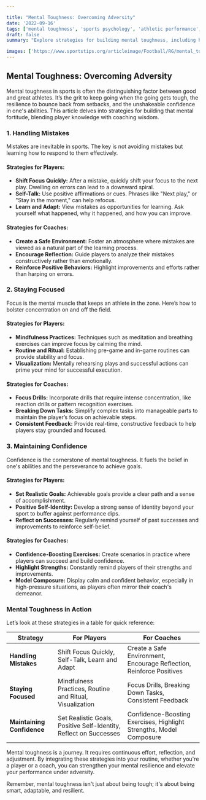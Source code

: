 ```yaml
---

title: "Mental Toughness: Overcoming Adversity"
date: '2022-09-16'
tags: ['mental toughness', 'sports psychology', 'athletic performance', 'coaching', 'focus', 'confidence', 'resilience', 'mindset', 'player development']
draft: false
summary: "Explore strategies for building mental toughness, including handling mistakes, staying focused, and maintaining confidence."

images: ['https://www.sportstips.org/articleimage/Football/RG/mental_toughness_overcoming_adversity.webp']
---
```


## Mental Toughness: Overcoming Adversity

Mental toughness in sports is often the distinguishing factor between good and great athletes. It’s the grit to keep going when the going gets tough, the resilience to bounce back from setbacks, and the unshakeable confidence in one's abilities. This article delves into strategies for building that mental fortitude, blending player knowledge with coaching wisdom.

### 1. Handling Mistakes

Mistakes are inevitable in sports. The key is not avoiding mistakes but learning how to respond to them effectively.

#### Strategies for Players:

- **Shift Focus Quickly:** After a mistake, quickly shift your focus to the next play. Dwelling on errors can lead to a downward spiral.
- **Self-Talk:** Use positive affirmations or cues. Phrases like "Next play," or "Stay in the moment," can help refocus.
- **Learn and Adapt:** View mistakes as opportunities for learning. Ask yourself what happened, why it happened, and how you can improve.

#### Strategies for Coaches:

- **Create a Safe Environment:** Foster an atmosphere where mistakes are viewed as a natural part of the learning process.
- **Encourage Reflection:** Guide players to analyze their mistakes constructively rather than emotionally.
- **Reinforce Positive Behaviors:** Highlight improvements and efforts rather than harping on errors.

### 2. Staying Focused

Focus is the mental muscle that keeps an athlete in the zone. Here’s how to bolster concentration on and off the field.

#### Strategies for Players:

- **Mindfulness Practices:** Techniques such as meditation and breathing exercises can improve focus by calming the mind.
- **Routine and Ritual:** Establishing pre-game and in-game routines can provide stability and focus.
- **Visualization:** Mentally rehearsing plays and successful actions can prime your mind for successful execution.

#### Strategies for Coaches:

- **Focus Drills:** Incorporate drills that require intense concentration, like reaction drills or pattern recognition exercises.
- **Breaking Down Tasks:** Simplify complex tasks into manageable parts to maintain the player’s focus on achievable steps.
- **Consistent Feedback:** Provide real-time, constructive feedback to help players stay grounded and focused.

### 3. Maintaining Confidence

Confidence is the cornerstone of mental toughness. It fuels the belief in one's abilities and the perseverance to achieve goals.

#### Strategies for Players:

- **Set Realistic Goals:** Achievable goals provide a clear path and a sense of accomplishment.
- **Positive Self-Identity:** Develop a strong sense of identity beyond your sport to buffer against performance dips.
- **Reflect on Successes:** Regularly remind yourself of past successes and improvements to reinforce self-belief.

#### Strategies for Coaches:

- **Confidence-Boosting Exercises:** Create scenarios in practice where players can succeed and build confidence.
- **Highlight Strengths:** Constantly remind players of their strengths and improvements.
- **Model Composure:** Display calm and confident behavior, especially in high-pressure situations, as players often mirror their coach's demeanor.

### Mental Toughness in Action

Let’s look at these strategies in a table for quick reference:

| Strategy        | For Players                                         | For Coaches                                      |
|-----------------|-----------------------------------------------------|--------------------------------------------------|
| **Handling Mistakes** | Shift Focus Quickly, Self-Talk, Learn and Adapt | Create a Safe Environment, Encourage Reflection, Reinforce Positives |
| **Staying Focused** | Mindfulness Practices, Routine and Ritual, Visualization | Focus Drills, Breaking Down Tasks, Consistent Feedback |
| **Maintaining Confidence** | Set Realistic Goals, Positive Self-Identity, Reflect on Successes | Confidence-Boosting Exercises, Highlight Strengths, Model Composure |

Mental toughness is a journey. It requires continuous effort, reflection, and adjustment. By integrating these strategies into your routine, whether you're a player or a coach, you can strengthen your mental resilience and elevate your performance under adversity.

Remember, mental toughness isn't just about being tough; it's about being smart, adaptable, and resilient.
```
